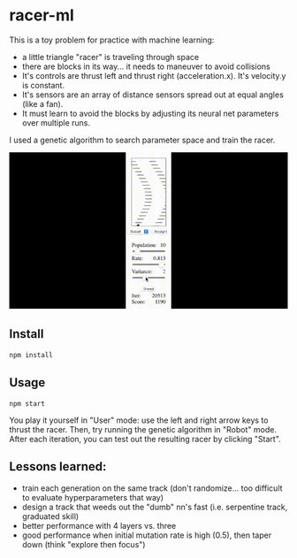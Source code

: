# racer-ml

This is a toy problem for practice with machine learning:
* a little triangle "racer" is traveling through space
* there are blocks in its way... it needs to maneuver to avoid collisions
* It's controls are thrust left and thrust right (acceleration.x). It's velocity.y is constant.
* It's sensors are an array of distance sensors spread out at equal angles (like a fan).
* It must learn to avoid the blocks by adjusting its neural net parameters over multiple runs.

I used a genetic algorithm to search parameter space and train the racer.

![training](images/racer.gif)

## Install

```shell
npm install
```

## Usage

```shell
npm start
```

You play it yourself in "User" mode: use the left and right arrow keys to thrust the racer. Then, try running the genetic algorithm in "Robot" mode. After each iteration, you can test out the resulting racer by clicking "Start".

## Lessons learned:

- train each generation on the same track (don't randomize... too difficult to evaluate hyperparameters that way)
- design a track that weeds out the "dumb" nn's fast (i.e. serpentine track, graduated skill)
- better performance with 4 layers vs. three
- good performance when initial mutation rate is high (0.5), then taper down (think "explore then focus")